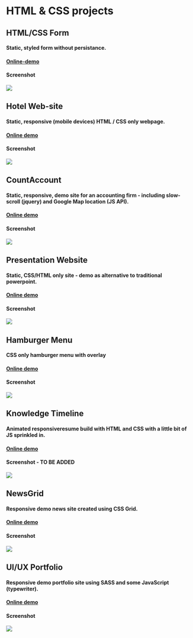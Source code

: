 # HTML & CSS projects

## HTML/CSS Form

#### Static, styled form without persistance.

#### <a target="_blank" rel="noopener noreferrer" href="https://danmalmx.github.io/html_css_form">Online-demo</a>

#### Screenshot

<img src="https://media.giphy.com/media/t9aVFft3RzflXxs7Lf/giphy.gif"/>
 
 
## Hotel Web-site

#### Static, responsive (mobile devices) HTML / CSS only webpage. 

#### <a href="https://danmalmx.github.io/Hotel_webpage">Online demo </a>

#### Screenshot

 <img src="https://media.giphy.com/media/bFcxk4gFdey7lJ9C0L/giphy.gif">
 
 
## CountAccount

#### Static, responsive, demo site for an accounting firm - including slow-scroll (jquery) and Google Map location (JS API).

#### <a href="https://danmalmx.github.io/CountAccount">Online demo </a>

#### Screenshot

 <img src="https://media.giphy.com/media/xVv2vYMgcWc2K2FvQo/giphy.gif" />
 


## Presentation Website

#### Static, CSS/HTML only site - demo as alternative to traditional powerpoint.

#### <a href="https://danmalmx.github.io/presentation_website/">Online demo </a>

#### Screenshot

 <img src="https://media.giphy.com/media/26tmkELphQQL4kni1p/giphy.gif" />



## Hamburger Menu

#### CSS only hamburger menu with overlay

#### <a href="https://danmalmx.github.io/css_hamburger_menu">Online demo </a>

#### Screenshot

 <img src="https://media.giphy.com/media/dllBxBmlVF4QNo8VFg/giphy.gif" />
 
 
 
## Knowledge Timeline

#### Animated responsiveresume build with HTML and CSS with a little bit of JS sprinkled in.

#### <a href="https://danmalmx.github.io/knowledge_timeline">Online demo </a>

#### Screenshot - TO BE ADDED

 <img src="https://media.giphy.com/media/30pMIK1pg1i91cOIVi/giphy.gif" />
 


## NewsGrid

#### Responsive demo news site created using CSS Grid.

#### <a href="https://danmalmx.github.io/NewsGrid">Online demo </a>

#### Screenshot

 <img src="https://media.giphy.com/media/43MXUjQki4toKd1vv1/giphy.gif" />
 
 
 
## UI/UX Portfolio

#### Responsive demo portfolio site using SASS and some JavaScript (typewriter).

#### <a href="https://danmalmx.github.io/sass_portfolio/dist/">Online demo </a>

#### Screenshot

 <img src="https://media.giphy.com/media/4ZvGRualWIiGxVQwNa/giphy.gif" />

